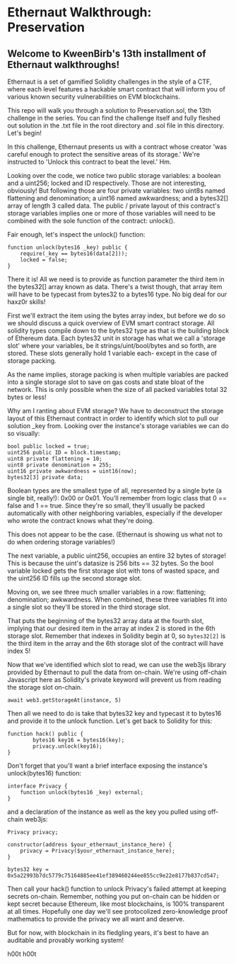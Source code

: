 # Ethernaut Walkthrough: Preservation
## Welcome to KweenBirb's 13th installment of Ethernaut walkthroughs! 

Ethernaut is a set of gamified Solidity challenges in the style of a CTF, where each level features a hackable smart contract that will inform you of various known security vulnerabilities on EVM blockchains.

This repo will walk you through a solution to Preservation.sol, the 13th challenge in the series. You can find the challenge itself and fully fleshed out solution in the .txt file in the root directory and .sol file in this directory. Let's begin!

In this challenge, Ethernaut presents us with a contract whose creator 'was careful enough to protect the sensitive areas of its storage.' We're instructed to 'Unlock this contract to beat the level.' Hm.

Looking over the code, we notice two public storage variables: a boolean and a uint256; locked and ID respectively. Those are not interesting, obviously! But following those are four private variables: two uint8s named flattening and denomination; a uint16 named awkwardness; and a bytes32[] array of length 3 called data. The public / private layout of this contract's storage variables implies one or more of those variables will need to be combined with the sole function of the contract: unlock().

Fair enough, let's inspect the unlock() function:

```
function unlock(bytes16 _key) public {
    require(_key == bytes16(data[2]));
    locked = false;
}
```

There it is! All we need is to provide as function parameter the third item in the bytes32[] array known as data. There's a twist though, that array item will have to be typecast from bytes32 to a bytes16 type. No big deal for our haxz0r skills!

First we'll extract the item using the bytes array index, but before we do so we should discuss a quick overview of EVM smart contract storage. All solidity types compile down to the bytes32 type as that is the building block of Ethereum data. Each bytes32 unit in storage has what we call a 'storage slot' where your variables, be it strings/uint/bool/bytes and so forth, are stored. These slots generally hold 1 variable each- except in the case of storage packing.

As the name implies, storage packing is when multiple variables are packed into a single storage slot to save on gas costs and state bloat of the network. This is only possible when the size of all packed variables total 32 bytes or less!

Why am I ranting about EVM storage? We have to deconstruct the storage layout of this Ethernaut contract in order to identify which slot to pull our solution _key from. Looking over the instance's storage variables we can do so visually:

```
bool public locked = true;
uint256 public ID = block.timestamp;
uint8 private flattening = 10;
uint8 private denomination = 255;
uint16 private awkwardness = uint16(now);
bytes32[3] private data;
```

Boolean types are the smallest type of all, represented by a single byte (a single bit, really!): 0x00 or 0x01. You'll remember from logic class that 0 == false and 1 == true. Since they're so small, they'll usually be packed automatically with other neighboring variables, especially if the developer who wrote the contract knows what they're doing.

This does not appear to be the case. (Ethernaut is showing us what not to do when ordering storage variables!)

The next variable, a public uint256, occupies an entire 32 bytes of storage! This is because the uint's datasize is 256 bits == 32 bytes. So the bool variable locked gets the first storage slot with tons of wasted space, and the uint256 ID fills up the second storage slot.

Moving on, we see three much smaller variables in a row: flattening; denomination; awkwardness. When combined, these three variables fit into a single slot so they'll be stored in the third storage slot.

That puts the beginning of the bytes32 array data at the fourth slot, implying that our desired item in the array at index 2 is stored in the 6th storage slot. Remember that indexes in Solidity begin at 0, so ```bytes32[2]``` is the third item in the array and the 6th storage slot of the contract will have index 5!

Now that we've identified which slot to read, we can use the web3js library provided by Ethernaut to pull the data from on-chain. We're using off-chain Javascript here as Solidity's private keyword will prevent us from reading the storage slot on-chain.

```await web3.getStorageAt(instance, 5)```

Then all we need to do is take that bytes32 key and typecast it to bytes16 and provide it to the unlock function. Let's get back to Solidity for this:

```
function hack() public {
        bytes16 key16 = bytes16(key);
        privacy.unlock(key16);
}
```

Don't forget that you'll want a brief interface exposing the instance's unlock(bytes16) function:

```
interface Privacy {
    function unlock(bytes16 _key) external;
}
```

and a declaration of the instance as well as the key you pulled using off-chain web3js:

```
Privacy privacy;

constructor(address $your_ethernaut_instance_here) {
    privacy = Privacy($your_ethernaut_instance_here);
}

bytes32 key = 0x5a22993b7dc5779c75164885ee41ef389460244ee855cc9e22e8177b837cd547;
```

Then call your hack() function to unlock Privacy's failed attempt at keeping secrets on-chain. Remember, nothing you put on-chain can be hidden or kept secret because Ethereum, like most blockchains, is 100% transparent at all times. Hopefully one day we'll see protocolized zero-knowledge proof mathematics to provide the privacy we all want and deserve.

But for now, with blockchain in its fledgling years, it's best to have an auditable and provably working system!

h00t h00t
